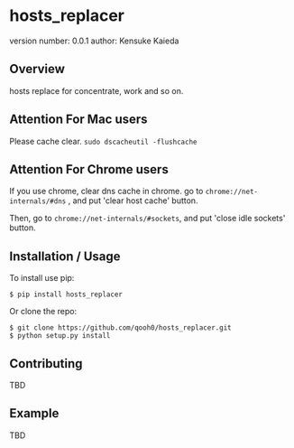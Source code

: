 hosts_replacer
===============================

version number: 0.0.1
author: Kensuke Kaieda

Overview
--------

hosts replace for concentrate, work and so on.

Attention For Mac users
----------------------------

Please cache clear.
`sudo dscacheutil -flushcache`

Attention For Chrome users
--------------------------------

If you use chrome, clear dns cache in chrome.
go to `chrome://net-internals/#dns` , and put 'clear host cache' button.

Then, go to `chrome://net-internals/#sockets`, and put 'close idle sockets' button.

Installation / Usage
--------------------

To install use pip:

    $ pip install hosts_replacer


Or clone the repo:

    $ git clone https://github.com/qooh0/hosts_replacer.git
    $ python setup.py install

Contributing
------------

TBD

Example
-------

TBD
